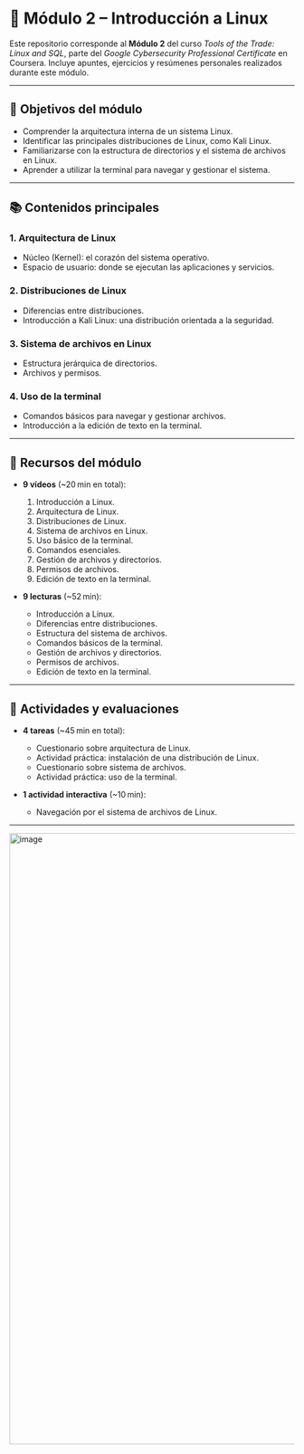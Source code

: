 # 🐧 Módulo 2 – Introducción a Linux

Este repositorio corresponde al **Módulo 2** del curso *Tools of the Trade: Linux and SQL*, parte del *Google Cybersecurity Professional Certificate* en Coursera. Incluye apuntes, ejercicios y resúmenes personales realizados durante este módulo.

---

## 🎯 Objetivos del módulo

- Comprender la arquitectura interna de un sistema Linux.
- Identificar las principales distribuciones de Linux, como Kali Linux.
- Familiarizarse con la estructura de directorios y el sistema de archivos en Linux.
- Aprender a utilizar la terminal para navegar y gestionar el sistema.

---

## 📚 Contenidos principales

### 1. Arquitectura de Linux

- Núcleo (Kernel): el corazón del sistema operativo.
- Espacio de usuario: donde se ejecutan las aplicaciones y servicios.

### 2. Distribuciones de Linux

- Diferencias entre distribuciones.
- Introducción a Kali Linux: una distribución orientada a la seguridad.

### 3. Sistema de archivos en Linux

- Estructura jerárquica de directorios.
- Archivos y permisos.

### 4. Uso de la terminal

- Comandos básicos para navegar y gestionar archivos.
- Introducción a la edición de texto en la terminal.

---

## 🎥 Recursos del módulo

- **9 vídeos** (~20 min en total):
  1. Introducción a Linux.
  2. Arquitectura de Linux.
  3. Distribuciones de Linux.
  4. Sistema de archivos en Linux.
  5. Uso básico de la terminal.
  6. Comandos esenciales.
  7. Gestión de archivos y directorios.
  8. Permisos de archivos.
  9. Edición de texto en la terminal.

- **9 lecturas** (~52 min):
  - Introducción a Linux.
  - Diferencias entre distribuciones.
  - Estructura del sistema de archivos.
  - Comandos básicos de la terminal.
  - Gestión de archivos y directorios.
  - Permisos de archivos.
  - Edición de texto en la terminal.

---

## 📝 Actividades y evaluaciones

- **4 tareas** (~45 min en total):
  - Cuestionario sobre arquitectura de Linux.
  - Actividad práctica: instalación de una distribución de Linux.
  - Cuestionario sobre sistema de archivos.
  - Actividad práctica: uso de la terminal.

- **1 actividad interactiva** (~10 min):
  - Navegación por el sistema de archivos de Linux.

---
<img width="1920" height="1080" alt="image" src="https://github.com/user-attachments/assets/146be5d8-eb92-4eec-85df-f5cf4796ebc3" />


